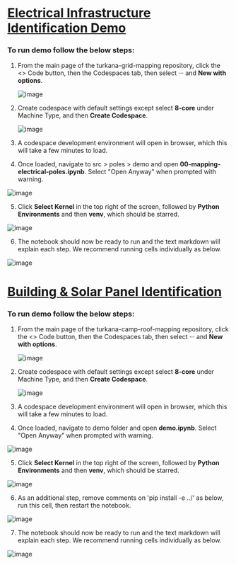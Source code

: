# [Electrical Infrastructure Identification Demo](https://github.com/USAFORUNHCRhive/turkana-grid-mapping)

### To run demo follow the below steps:

1) From the main page of the turkana-grid-mapping repository, click the <> Code button, then the Codespaces tab, then select ··· and **New with options**.
   
   ![image](https://github.com/user-attachments/assets/c43288a7-c2a1-4610-b081-3f0251a05837)
   
3) Create codespace with default settings except select **8-core** under Machine Type, and then **Create Codespace**.

   ![image](https://github.com/user-attachments/assets/bab9f4e5-6e7a-4236-8a79-865d18ebeb03)
   
4) A codespace development environment will open in browser, which this will take a few minutes to load.

5) Once loaded, navigate to src > poles > demo and open **00-mapping-electrical-poles.ipynb**. Select "Open Anyway" when prompted with warning.

![image](https://github.com/user-attachments/assets/f510b9f8-8ad7-4978-a342-a6beac70f19e)

5) Click **Select Kernel** in the top right of the screen, followed by **Python Environments** and then **venv**, which should be starred.

 ![image](https://github.com/user-attachments/assets/7f6b7124-bf20-4a3d-b526-3ca0265e7f83)

6) The notebook should now be ready to run and the text markdown will explain each step. We recommend running cells individually as below.

![image](https://github.com/user-attachments/assets/b7c6250f-6724-424e-9fe5-c36a27c17bc3)

# [Building & Solar Panel Identification](https://github.com/USAFORUNHCRhive/turkana-camp-roof-mapping)

### To run demo follow the below steps:

1) From the main page of the turkana-camp-roof-mapping repository, click the <> Code button, then the Codespaces tab, then select ··· and **New with options**.
   
   ![image](https://github.com/user-attachments/assets/c43288a7-c2a1-4610-b081-3f0251a05837)
   
3) Create codespace with default settings except select **8-core** under Machine Type, and then **Create Codespace**.

   ![image](https://github.com/user-attachments/assets/bab9f4e5-6e7a-4236-8a79-865d18ebeb03)
   
4) A codespace development environment will open in browser, which this will take a few minutes to load.

5) Once loaded, navigate to demo folder and open **demo.ipynb**. Select "Open Anyway" when prompted with warning.

![image](https://github.com/user-attachments/assets/cebfcfc2-bece-48d0-a057-5cfca5e6980a)

5) Click **Select Kernel** in the top right of the screen, followed by **Python Environments** and then **venv**, which should be starred.

 ![image](https://github.com/user-attachments/assets/7f6b7124-bf20-4a3d-b526-3ca0265e7f83)

6) As an additional step, remove comments on 'pip install -e ../' as below, run this cell, then restart the notebook.

 ![image](https://github.com/user-attachments/assets/6113d471-ea54-49f9-b25a-3ea06a192dae)

7) The notebook should now be ready to run and the text markdown will explain each step. We recommend running cells individually as below.

![image](https://github.com/user-attachments/assets/b7c6250f-6724-424e-9fe5-c36a27c17bc3)
